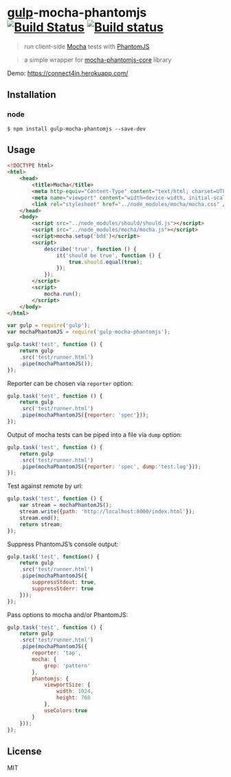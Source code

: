 # [gulp](https://github.com/wearefractal/gulp)-mocha-phantomjs [![Build Status](https://travis-ci.org/mrhooray/gulp-mocha-phantomjs.svg?branch=master)](https://travis-ci.org/mrhooray/gulp-mocha-phantomjs) [![Build status](https://ci.appveyor.com/api/projects/status/4ngkp3ijx27alr5u?svg=true)](https://ci.appveyor.com/project/mrhooray/gulp-mocha-phantomjs)
> run client-side [Mocha](https://github.com/visionmedia/mocha) tests with [PhantomJS](https://github.com/ariya/phantomjs)

> a simple wrapper for [mocha-phantomjs-core](https://github.com/nathanboktae/mocha-phantomjs-core) library

Demo: https://connect4in.herokuapp.com/

## Installation
### node
```shell
$ npm install gulp-mocha-phantomjs --save-dev
```

## Usage
```html
<!DOCTYPE html>
<html>
    <head>
        <title>Mocha</title>
        <meta http-equiv="Content-Type" content="text/html; charset=UTF-8">
        <meta name="viewport" content="width=device-width, initial-scale=1.0">
        <link rel="stylesheet" href="../node_modules/mocha/mocha.css" />
    </head>
    <body>
        <script src="../node_modules/should/should.js"></script>
        <script src="../node_modules/mocha/mocha.js"></script>
        <script>mocha.setup('bdd')</script>
        <script>
            describe('true', function () {
                it('should be true', function () {
                    true.should.equal(true);
                });
            });
        </script>
        <script>
            mocha.run();
        </script>
    </body>
</html>
```

```javascript
var gulp = require('gulp');
var mochaPhantomJS = require('gulp-mocha-phantomjs');

gulp.task('test', function () {
    return gulp
    .src('test/runner.html')
    .pipe(mochaPhantomJS());
});
```

Reporter can be chosen via `reporter` option:

```javascript
gulp.task('test', function () {
    return gulp
    .src('test/runner.html')
    .pipe(mochaPhantomJS({reporter: 'spec'}));
});
```

Output of mocha tests can be piped into a file via `dump` option:

```javascript
gulp.task('test', function () {
    return gulp
    .src('test/runner.html')
    .pipe(mochaPhantomJS({reporter: 'spec', dump:'test.log'}));
});
```

Test against remote by url:

```javascript
gulp.task('test', function () {
    var stream = mochaPhantomJS();
    stream.write({path: 'http://localhost:8000/index.html'});
    stream.end();
    return stream;
});
```

Suppress PhantomJS’s console output:

```javascript
gulp.task('test', function() {
    return gulp
    .src('test/runner.html')
    .pipe(mochaPhantomJS({
        suppressStdout: true,
        suppressStderr: true
    }));
});
```

Pass options to mocha and/or PhantomJS:

```javascript
gulp.task('test', function () {
    return gulp
    .src('test/runner.html')
    .pipe(mochaPhantomJS({
        reporter: 'tap',
        mocha: {
            grep: 'pattern'
        },
        phantomjs: {
            viewportSize: {
                width: 1024,
                height: 768
            },
            useColors:true
        }
    }));
});
```

## License
MIT
